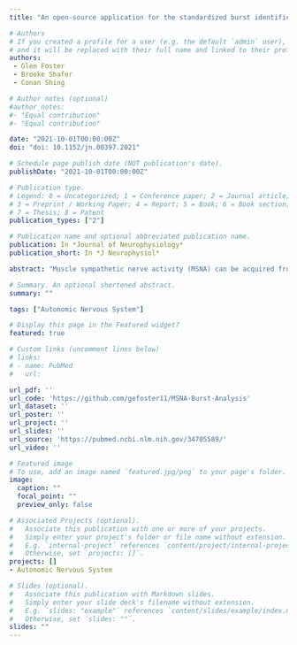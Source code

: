 ```yaml
---
title: "An open-source application for the standardized burst identification from the integrated muscle sympathetic neurogram."

# Authors
# If you created a profile for a user (e.g. the default `admin` user), write the username (folder name) here 
# and it will be replaced with their full name and linked to their profile.
authors:
 - Glen Foster
 - Brooke Shafer
 - Conan Shing

# Author notes (optional)
#author_notes:
#- "Equal contribution"
#- "Equal contribution"

date: "2021-10-01T00:00:00Z"
doi: "doi: 10.1152/jn.00397.2021"

# Schedule page publish date (NOT publication's date).
publishDate: "2021-10-01T00:00:00Z"

# Publication type.
# Legend: 0 = Uncategorized; 1 = Conference paper; 2 = Journal article;
# 3 = Preprint / Working Paper; 4 = Report; 5 = Book; 6 = Book section;
# 7 = Thesis; 8 = Patent
publication_types: ["2"]

# Publication name and optional abbreviated publication name.
publication: In *Journal of Neurophysiology*
publication_short: In *J Neurophysiol*

abstract: "Muscle sympathetic nerve activity (MSNA) can be acquired from humans using the technique of microneurography. The resulting integrated neurogram displays pulse-synchronous bursts of sympathetic activity which undergoes processing for standard MSNA metrics including burst frequency, height, area, incidence, total activity and latency. The procedure for detecting bursts of MSNA and calculating burst metrics is tedious and differs widely amongst laboratories world-wide. We sought to develop an open-source, cross-platform web application that provides a standardized approach for burst identification and a tool to increase research reproducibility for those measuring MSNA. We compared the performance of this web application against a manual scoring approach under conditions of rest, chemoreflex activation (N = 9, 20 min isocapnic hypoxia), and metaboreflex activation (N = 13, 2 min isometric handgrip exercise and 4 min post exercise circulatory occlusion). The intraclass correlation coefficient (ICC) indicated good to strong agreement between scoring approaches for burst frequency (ICC = 0.92 - 0.99), incidence (ICC = 0.94 - 0.99), height (ICC = 0.76 - 0.88), total activity (ICC = 0.85 - 0.99), and latency (ICC = 0.97 - 0.99). Agreement with burst area was poor to moderate (ICC = 0.04 - 0.67) but changes in burst area were similar with chemoreflex and metaboreflex activation. Scoring using the web application was highly efficient and provided data visualization tools which expedited data processing and the analysis of MSNA. We recommend the open-source web application be adopted by the community for the analysis of MSNA."

# Summary. An optional shortened abstract.
summary: ""

tags: ["Autonomic Nervous System"]

# Display this page in the Featured widget?
featured: true

# Custom links (uncomment lines below)
# links:
# - name: PubMed
#   url: 

url_pdf: ''
url_code: 'https://github.com/gefoster11/MSNA-Burst-Analysis'
url_dataset: ''
url_poster: ''
url_project: ''
url_slides: ''
url_source: 'https://pubmed.ncbi.nlm.nih.gov/34705589/'
url_video: ''

# Featured image
# To use, add an image named `featured.jpg/png` to your page's folder. 
image:
  caption: ""
  focal_point: ""
  preview_only: false

# Associated Projects (optional).
#   Associate this publication with one or more of your projects.
#   Simply enter your project's folder or file name without extension.
#   E.g. `internal-project` references `content/project/internal-project/index.md`.
#   Otherwise, set `projects: []`.
projects: []
- Autonomic Nervous System

# Slides (optional).
#   Associate this publication with Markdown slides.
#   Simply enter your slide deck's filename without extension.
#   E.g. `slides: "example"` references `content/slides/example/index.md`.
#   Otherwise, set `slides: ""`.
slides: ""
---
```


